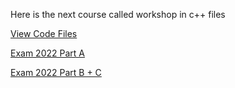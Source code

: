 Here is the next course called workshop in c++ files

[View Code Files](https://github.com/avipars/CS-Resources/tree/main/cpp_workshop)

[Exam 2022 Part A](https://avipars.github.com/CS-Resources/tree/main/cpp_workshop/Exam_2022)


[Exam 2022 Part B + C](https://github.com/avipars/CS-Resources/tree/main/cpp_workshop/Exam_2022/open)
